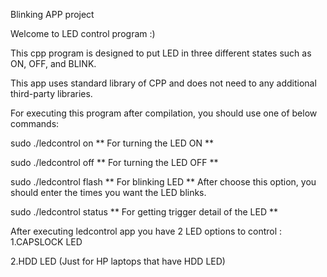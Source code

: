 Blinking APP project

Welcome to LED control program :)

This cpp program is designed to put LED in three different states such as ON, OFF, and BLINK.

This app uses standard library of CPP and does not need to any additional third-party libraries.

For executing this program after compilation, you should use one of below commands:

sudo ./ledcontrol on ** For turning the LED ON **

sudo ./ledcontrol off ** For turning the LED OFF **

sudo ./ledcontrol flash ** For blinking LED **
After choose this option, you should enter the times you want the LED blinks.

sudo ./ledcontrol status ** For getting trigger detail of the LED **


After executing ledcontrol app you have 2 LED options to control : 
  1.CAPSLOCK LED
  
  2.HDD LED (Just for HP laptops that have HDD LED)

